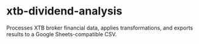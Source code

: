 # xtb-dividend-analysis
 Processes XTB broker financial data, applies transformations, and exports results to a Google Sheets-compatible CSV.
